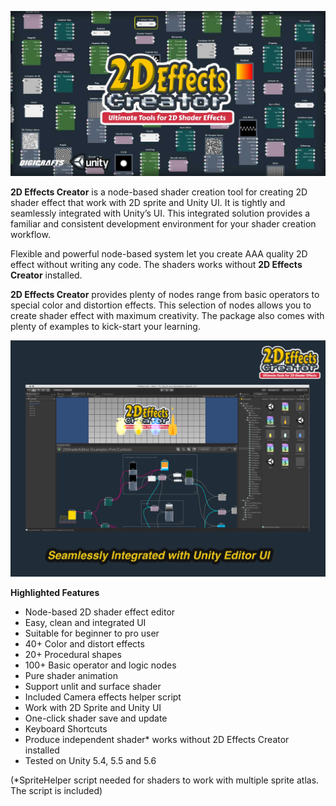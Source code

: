 ![](images/main.jpg)

**2D Effects Creator** is a node-based shader creation tool for creating 2D shader effect that work with 2D sprite and Unity UI. It is tightly and seamlessly integrated with Unity’s UI. This integrated solution provides a familiar and consistent development environment for your shader creation workflow.

Flexible and powerful node-based system let you create AAA quality 2D effect without writing any code. The shaders works without **2D Effects Creator** installed.

**2D Effects Creator** provides plenty of nodes range from basic operators to special color and distortion effects. This selection of nodes allows you to create shader effect with maximum creativity. The package also comes with plenty of examples to kick-start your learning.

![](images/screenshot1.png)

**Highlighted Features**

- Node-based 2D shader effect editor
- Easy, clean and integrated UI
- Suitable for beginner to pro user
- 40+ Color and distort effects
- 20+ Procedural shapes
- 100+ Basic operator and logic nodes
- Pure shader animation
- Support unlit and surface shader
- Included Camera effects helper script
- Work with 2D Sprite and Unity UI
- One-click shader save and update
- Keyboard Shortcuts
- Produce independent shader* works without 2D Effects Creator installed
- Tested on Unity 5.4, 5.5 and 5.6

(*SpriteHelper script needed for shaders to work with multiple sprite atlas. The script is included)